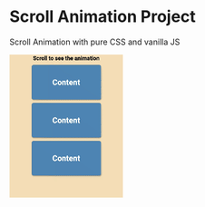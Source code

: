 # Scroll Animation Project

Scroll Animation with pure CSS and vanilla JS

![scroll-animation](scroll-animation.gif)
